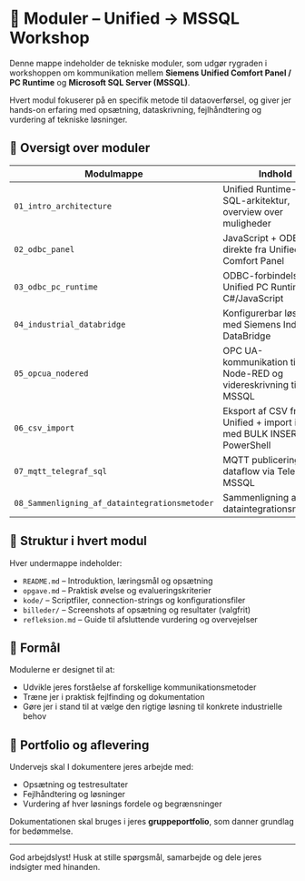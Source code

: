 # 🧱 Moduler – Unified → MSSQL Workshop

Denne mappe indeholder de tekniske moduler, som udgør rygraden i workshoppen om kommunikation mellem **Siemens Unified Comfort Panel / PC Runtime** og **Microsoft SQL Server (MSSQL)**.

Hvert modul fokuserer på en specifik metode til dataoverførsel, og giver jer hands-on erfaring med opsætning, dataskrivning, fejlhåndtering og vurdering af tekniske løsninger.

## 🧩 Oversigt over moduler

| Modulmappe | Indhold |
|------------|---------|
| `01_intro_architecture` | Unified Runtime-typer, SQL-arkitektur, overview over muligheder |
| `02_odbc_panel` | JavaScript + ODBC direkte fra Unified Comfort Panel |
| `03_odbc_pc_runtime` | ODBC-forbindelse via Unified PC Runtime og C#/JavaScript |
| `04_industrial_databridge` | Konfigurerbar løsning med Siemens Industrial DataBridge |
| `05_opcua_nodered` | OPC UA-kommunikation til Node-RED og videreskrivning til MSSQL |
| `06_csv_import` | Eksport af CSV fra Unified + import i SQL med BULK INSERT eller PowerShell |
| `07_mqtt_telegraf_sql` | MQTT publicering og dataflow via Telegraf til MSSQL |
|  `08_Sammenligning_af_dataintegrationsmetoder` | Sammenligning af dataintegrationsmetoder |

## 📁 Struktur i hvert modul

Hver undermappe indeholder:

- `README.md` – Introduktion, læringsmål og opsætning
- `opgave.md` – Praktisk øvelse og evalueringskriterier
- `kode/` – Scriptfiler, connection-strings og konfigurationsfiler
- `billeder/` – Screenshots af opsætning og resultater (valgfrit)
- `refleksion.md` – Guide til afsluttende vurdering og overvejelser

## 🧠 Formål

Modulerne er designet til at:

- Udvikle jeres forståelse af forskellige kommunikationsmetoder
- Træne jer i praktisk fejlfinding og dokumentation
- Gøre jer i stand til at vælge den rigtige løsning til konkrete industrielle behov

## 📝 Portfolio og aflevering

Undervejs skal I dokumentere jeres arbejde med:

- Opsætning og testresultater
- Fejlhåndtering og løsninger
- Vurdering af hver løsnings fordele og begrænsninger

Dokumentationen skal bruges i jeres **gruppeportfolio**, som danner grundlag for bedømmelse.

---

God arbejdslyst! Husk at stille spørgsmål, samarbejde og dele jeres indsigter med hinanden.

